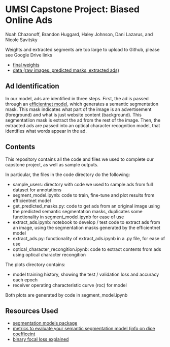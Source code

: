 # UMSI Capstone Project: Biased Online Ads
Noah Chazonoff, Brandon Huggard, Haley Johnson, Dani Lazarus, and Nicole Savitsky

Weights and extracted segments are too large to upload to Github, please see Google Drive links
* <a href = "https://drive.google.com/file/d/1Z7ZsmYvKICdjNg5ye6Jv11LeiFFsebZP/view?usp=share_link">final weights</a>
* <a href = "https://drive.google.com/file/d/1bg4chDVzaXWazBcjy7TLG5qrDZ5m6bWu/view?usp=share_link">data (raw images, predicted masks, extracted ads)</a>

## Ad Identification 
In our model, ads are identified in three steps. First, the ad is passed through an <a href = "https://paperswithcode.com/method/efficientnet">efficientnet model,</a> which generates a semantic segmentation mask. This mask indicates what part of the image is an advertisement (foreground) and what is just website content (background). This segmentatiion mask is extract the ad from the rest of the image. Then, the extracted ads are passed into an optical character recognition model, that identifies what words appear in the ad.  

## Contents
This repository contains all the code and files we used to complete our capstone project, as well as sample outputs. 

In particular, the files in the code directory do the following:
* sample_users: directory with code we used to sample ads from full dataset for annotations 
* segment_model.ipynb: code to train, fine-tune and plot results from efficientnet model
* get_predicted_masks.py: code to get ads from an original image using the predicted semantic segmentation masks, duplicates some functionality in segment_model.ipynb for ease of use 
* extract_ads.ipynb: notebook to develop / test code to extract ads from an image, using the segmentation masks generated by the efficientnet model
* extract_ads.py: functionality of extract_ads.ipynb in a .py file, for ease of use
* optical_character_recongition.ipynb: code to extract contents from ads using optical character recongition 

The plots directory contains:
* model training history, showing the test / validation loss and accuracy each epoch
* receiver operating characteristic curve (roc) for model

Both plots are generated by code in segment_model.ipynb

## Resources Used
* <a href = "https://github.com/qubvel/segmentation_models">segmentation models package</a>
* <a href = "https://towardsdatascience.com/metrics-to-evaluate-your-semantic-segmentation-model-6bcb99639aa2">metrics to evaluate your semantic segmentation model (info on dice coefficeint</a>
* <a href = "https://medium.com/swlh/focal-loss-what-why-and-how-df6735f26616">binary focal loss explained</a>
